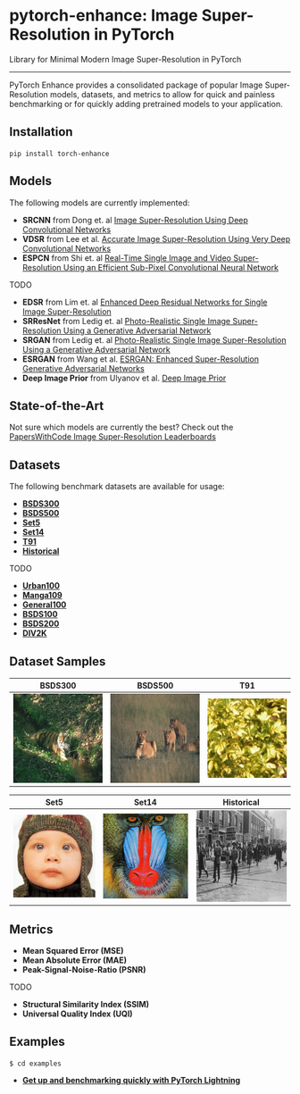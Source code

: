 # pytorch-enhance: Image Super-Resolution in PyTorch
Library for Minimal Modern Image Super-Resolution in PyTorch

--------------------------------------------------------------------------------
PyTorch Enhance provides a consolidated package of popular Image Super-Resolution models, datasets, and metrics to allow for quick and painless benchmarking or for quickly adding pretrained models to your application.


## Installation

```
pip install torch-enhance
```


## Models
The following models are currently implemented:

* **SRCNN** from Dong et. al [Image Super-Resolution Using Deep Convolutional Networks](https://arxiv.org/pdf/1501.00092v3.pdf)
* **VDSR** from Lee et al. [Accurate Image Super-Resolution Using Very Deep Convolutional Networks](https://arxiv.org/pdf/1511.04587.pdf)
* **ESPCN** from Shi et. al [Real-Time Single Image and Video Super-Resolution Using an Efficient Sub-Pixel Convolutional Neural Network](https://arxiv.org/pdf/1609.05158v2.pdf)

TODO

* **EDSR** from Lim et. al [Enhanced Deep Residual Networks for Single Image Super-Resolution](https://arxiv.org/pdf/1707.02921v1.pdf)
* **SRResNet** from Ledig et. al [Photo-Realistic Single Image Super-Resolution Using a Generative Adversarial Network](https://arxiv.org/pdf/1609.04802v5.pdf)
* **SRGAN** from Ledig et. al [Photo-Realistic Single Image Super-Resolution Using a Generative Adversarial Network](https://arxiv.org/pdf/1609.04802v5.pdf)
* **ESRGAN** from Wang et al. [ESRGAN: Enhanced Super-Resolution Generative Adversarial Networks](https://arxiv.org/pdf/1809.00219v2.pdf)
* **Deep Image Prior** from Ulyanov et al. [Deep Image Prior](https://arxiv.org/pdf/1711.10925.pdf)


## State-of-the-Art
Not sure which models are currently the best? Check out the [PapersWithCode Image Super-Resolution Leaderboards](https://paperswithcode.com/task/image-super-resolution)


## Datasets
The following benchmark datasets are available for usage:

* **[BSDS300](https://www2.eecs.berkeley.edu/Research/Projects/CS/vision/bsds/)**
* **[BSDS500](https://www2.eecs.berkeley.edu/Research/Projects/CS/vision/grouping/resources.html)**
* **[Set5](https://github.com/xinntao/BasicSR/wiki/Prepare-datasets-in-LMDB-format)**
* **[Set14](https://github.com/xinntao/BasicSR/wiki/Prepare-datasets-in-LMDB-format)**
* **[T91](https://github.com/xinntao/BasicSR/wiki/Prepare-datasets-in-LMDB-format)**
* **[Historical](https://github.com/xinntao/BasicSR/wiki/Prepare-datasets-in-LMDB-format)**


TODO

* **[Urban100](https://github.com/xinntao/BasicSR/wiki/Prepare-datasets-in-LMDB-format)**
* **[Manga109](https://github.com/xinntao/BasicSR/wiki/Prepare-datasets-in-LMDB-format)**
* **[General100](https://github.com/xinntao/BasicSR/wiki/Prepare-datasets-in-LMDB-format)**
* **[BSDS100](https://github.com/xinntao/BasicSR/wiki/Prepare-datasets-in-LMDB-format)**
* **[BSDS200](https://github.com/xinntao/BasicSR/wiki/Prepare-datasets-in-LMDB-format)**
* **[DIV2K](https://data.vision.ee.ethz.ch/cvl/DIV2K/)**


## Dataset Samples

**BSDS300**                 |  **BSDS500**              |   **T91**
:-------------------------:|:-------------------------:|:-------------------------:
![](assets/BSDS300.gif)  |  ![](assets/BSDS500.gif)     | ![](assets/T91.gif) 

**Set5**                    |  **Set14**                |   **Historical**
:-------------------------:|:-------------------------:|:-------------------------:
![](assets/Set5.gif)  |  ![](assets/Set14.gif)          | ![](assets/Historical.gif) 


## Metrics

* **Mean Squared Error (MSE)**
* **Mean Absolute Error (MAE)**
* **Peak-Signal-Noise-Ratio (PSNR)**

TODO

* **Structural Similarity Index (SSIM)**
* **Universal Quality Index (UQI)**


## Examples

```
$ cd examples
```

* **[Get up and benchmarking quickly with PyTorch Lightning](examples/pytorch_lightning_srcnn.py)**
